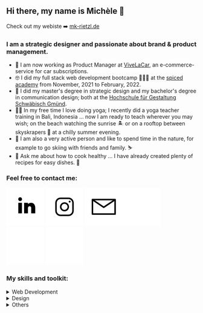 ## Hi there, my name is Michèle 👋

Check out my webiste ➡️ <a href="https://mk-rietzl.de/" target="blank">mk-rietzl.de</a>

### I am a strategic designer and passionate about brand & product management.

- 💼 I am now working as Product Manager at <a href="https://www.vivelacar.com/" target="blank">ViveLaCar</a>, an e-commerce-service for car subscriptions.
- 🤓 I did my full stack web development bootcamp 👩🏼‍💻 at the <a href="https://www.spiced-academy.com/de" target="blank">spiced academy</a> from November, 2021 to February, 2022.
- 🧡 I did my master's degree in strategic design and my bachelor's degree in communication design; both at the [Hochschule für Gestaltung Schwäbisch Gmünd](https://www.hfg-gmuend.de/).
- 🧘‍♀️ In my free time I love doing yoga; I recently did a yoga teacher training in Bali, Indonesia … now I am ready to teach wherever you may wish; on the beach watching the sunrise 🏝 or on a rooftop between skyskrapers 🌆 at a chilly summer evening.
- 🌱 I am also a very active person and like to spend time in the nature, for example to go skiing with friends and family. ⛷
- 💬 Ask me about how to cook healthy … I have already created plenty of recipes for easy dishes. 🥗

### Feel free to contact me:

[![2022-01-11-github-icons_icon-linkedin-lightmodus-new.svg](/2022-01-11-github-icons_icon-linkedin-lightmodus-new.svg)](https://www.linkedin.com/in/mich%C3%A8le-rietzl-3730211b9/#gh-light-mode-only) [![2022-01-11-github-icons_icon-instagram-lightmodus.svg](/2022-01-11-github-icons_icon-instagram-lightmodus.svg)](https://www.instagram.com/mk_rietzl/#gh-light-mode-only) [![2022-01-11-github-icons_icon-email-lightmodus.svg](2022-01-11-github-icons_icon-email-lightmodus.svg)](mailto:michele@mk-rietzl.de#gh-light-mode-only)[![2022-01-11-github-icons_icon-linkedin-darkmodus-new.svg](/2022-01-11-github-icons_icon-linkedin-darkmodus-new.svg)](https://www.linkedin.com/in/mich%C3%A8le-rietzl-3730211b9/#gh-dark-mode-only) [![2022-01-11-github-icons_icon-instagram-darkmodus.svg](/2022-01-11-github-icons_icon-instagram-darkmodus.svg)](https://www.instagram.com/mk_rietzl/#gh-dark-mode-only) [![2022-01-11-github-icons_icon-email-darkmodus.svg](2022-01-11-github-icons_icon-email-darkmodus.svg)](mailto:michele@mk-rietzl.de#gh-dark-mode-only)

### My skills and toolkit:

<details>
<summary>Web Development</summary>

</br>
    
**Frontend**
  
<a href="https://babeljs.io/" > <img src="web-development-babel.png" height="75px" /></a>
<a href="https://developer.mozilla.org/en-US/docs/Web/CSS" > <img src="web-development-css-3.png" height="75px" /></a>
<a href="https://developer.mozilla.org/en-US/docs/Glossary/HTML5" > <img src="web-development-html-5.png" height="75px" /></a>
<a href="https://jquery.com/" > <img src="web-development-jquerry.png" height="75px" /></a>
<a href="https://reactjs.org/" > <img src="web-development-react.png" height="75px" /></a>
<a href="https://redux.js.org/" > <img src="web-development-redux.png" height="75px" /></a>
<a href="https://tailwindcss.com//" > <img src="web-development-tailwindcss.png" height="75px" /></a>
<a href="https://vuejs.org/" > <img src="web-development-vue-js.png" height="75px" /></a>
<a href="https://webpack.js.org/" > <img src="web-development-webpack.png" height="75px" /></a>
  
  
**Backend**

<a href="https://aws.amazon.com/" > <img src="web-development-aws.png" height="75px" /></a>
<a href="http://expressjs.com/" > <img src="web-development-express.png" height="75px" /></a>
<a href="https://nodejs.org/en/" > <img src="web-development-node-js.png" height="75px" /></a>
<a href="https://www.postgresql.org/" > <img src="web-development-PostgreSQL.png" height="75px" /></a>
<img src="web-development-sql.png" height="75px" />

  
**Frontend & Backend**

<a href="https://www.w3schools.com/js/js_es6.asp" > <img src="web-development-es6.png" height="75px" /></a>
<a href="https://handlebarsjs.com/" > <img src="web-development-handlebars.png" height="75px" /></a>
<a href="https://developer.mozilla.org/en-US/docs/Web/HTTP" > <img src="web-development-http.png" height="75px" /></a>
<a href="https://jestjs.io/" > <img src="web-development-jest-js.png" height="75px" /></a>
<a href="https://tc39.es/ecma262/" > <img src="web-development-js.png" height="75px" /></a>
<a href="https://developer.mozilla.org/en-US/docs/Learn/JavaScript/Objects/JSON" > <img src="web-development-json.png" height="75px" /></a>
<a href="https://socket.io/" > <img src="web-development-socket-io.png" height="75px" /></a>
<a href="https://www.typescriptlang.org/" > <img src="web-development-typescript.png" height="75px" /></a>
<a href="https://code.visualstudio.com/" > <img src="web-development-visual-studio-code.png" height="75px" /></a>

  
**Others**
  
<a href="https://www.heroku.com/" > <img src="web-development-heroku.png" height="75px" /></a>

 
</details>
  
<details>
<summary>Design</summary>
 
</br>

<a href="https://www.adobe.com/de/products/indesign.html" > <img src="design-Id.png" height="75px" /></a>
<a href="https://www.adobe.com/de/products/xd.html" > <img src="design-Xd.png" height="75px" /></a>
<a href="https://www.adobe.com/de/products/illustrator.html" > <img src="design-Ai.png" height="75px" /></a>
<a href="https://www.adobe.com/de/products/photoshop.html" > <img src="design-Ps.png" height="75px" /></a>
<a href="https://www.adobe.com/de/products/premiere-rush.html" > <img src="design-Ru.png" height="75px" /></a>

  
</details>

<details>  
<summary>Others</summary>
  
</br>

<a href="https://www.microsoft.com/de-de/microsoft-365/word" > <img src="others-microsoft-word.png" height="75px" /></a>
<a href="https://www.microsoft.com/de-de/microsoft-365/excel" > <img src="others-microsoft-exel.png" height="75px" /></a>
<a href="https://www.microsoft.com/de-de/microsoft-365/powerpoint" > <img src="others-microsoft-powerpoint_.png" height="75px" /></a>
<a href="https://www.atlassian.com/de/software/jira" > <img src="others-atlassian-jira.png" height="75px" /></a>
<a href="https://www.atlassian.com/de/software/confluence" > <img src="others-atlassian-confluence.png" height="75px" /></a>
 
 
</br>

</details>


<!--
**mrietzl/mrietzl** is a ✨ _special_ ✨ repository because its `README.md` (this file) appears on your GitHub profile.

Here are some ideas to get you started:

- 🔭 I’m currently working on ...
- 🌱 I’m currently learning ...
- 👯 I’m looking to collaborate on ...
- 🤔 I’m looking for help with ...
- 💬 Ask me about ...
- 📫 How to reach me: ...
- 😄 Pronouns: ...
- ⚡ Fun fact: ...

- visual studio code
- html (5)
- css (4)
- js (ECMA Script 2021)
- jquerry
- node.js
- express
- handlebars
- PostgreSQL
- vue.js
- jest
- [aws (amazon web services)]
- [react]
- [tailwindcss]
- Heroku??
- GitHub??

- Id
- Xd
- Ps
- Ai
- Ru

- Microsoft Word
- Microsoft Excel
- Microsoft PowerPoint
- Atlassian Jira
- Atlassian Confluence

<img src="2022-01-11-github-icons_icon-visual-studio-code-new.png" height="30px"/>
  
<img src="https://img.shields.io/badge/Visual_Studio_Code-0078D4?style=for-the-badge&logo=visual%20studio%20code&logoColor=white" />

-->
